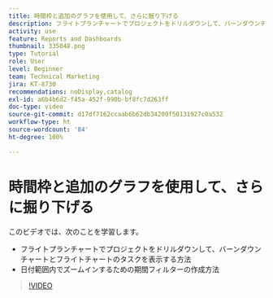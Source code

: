 ```yaml
---
title: 時間枠と追加のグラフを使用して、さらに掘り下げる
description: フライトプランチャートでプロジェクトをドリルダウンして、バーンダウンチャートとフライトチャートのタスクを[!UICONTROL 拡張分析]に表示する方法について説明します。
activity: use
feature: Reports and Dashboards
thumbnail: 335048.png
type: Tutorial
role: User
level: Beginner
team: Technical Marketing
jira: KT-8730
recommendations: noDisplay,catalog
exl-id: a6b4b6d2-f45a-452f-990b-bf8fc7d263ff
doc-type: video
source-git-commit: d17df7162ccaab6b62db34209f50131927c0a532
workflow-type: ht
source-wordcount: '84'
ht-degree: 100%

---
```


# 時間枠と追加のグラフを使用して、さらに掘り下げる

このビデオでは、次のことを学習します。

* フライトプランチャートでプロジェクトをドリルダウンして、バーンダウンチャートとフライトチャートのタスクを表示する方法
* 日付範囲内でズームインするための期間フィルターの作成方法

>[!VIDEO](https://video.tv.adobe.com/v/335048/?quality=12&learn=on&enablevpops)
